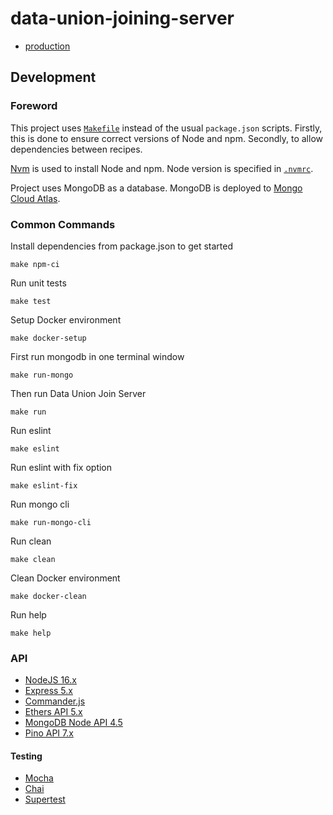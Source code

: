# data-union-joining-server

- [production](http://kraken-frontend.eba-73nbhbmu.eu-central-1.elasticbeanstalk.com/)

## Development

### Foreword
This project uses [`Makefile`](./blob/main/Makefile) instead of the usual `package.json` scripts. Firstly, this is done to ensure correct versions of Node and npm. Secondly, to allow dependencies between recipes.

[Nvm](https://github.com/nvm-sh/nvm#readme) is used to install Node and npm. Node version is specified in [`.nvmrc`](./blob/main/.nvmrc).

Project uses MongoDB as a database. MongoDB is deployed to [Mongo Cloud Atlas](https://cloud.mongodb.com).

### Common Commands

Install dependencies from package.json to get started
```
make npm-ci
```

Run unit tests
```
make test
```

Setup Docker environment
```
make docker-setup
```

First run mongodb in one terminal window
```
make run-mongo
```

Then run Data Union Join Server
```
make run
```

Run eslint
```
make eslint
```

Run eslint with fix option
```
make eslint-fix
```

Run mongo cli
```
make run-mongo-cli
```

Run clean
```
make clean
```

Clean Docker environment
```
make docker-clean
```

Run help
```
make help
```

### API

- [NodeJS 16.x](https://nodejs.org/dist/latest-v16.x/docs/api/)
- [Express 5.x](https://expressjs.com/en/5x/api.html)
- [Commander.js](https://www.npmjs.com/package/commander)
- [Ethers API 5.x](https://docs.ethers.io/v5/api/)
- [MongoDB Node API 4.5](https://mongodb.github.io/node-mongodb-native/4.5/)
- [Pino API 7.x](https://github.com/pinojs/pino/blob/master/docs/api.md)

#### Testing
- [Mocha](https://mochajs.org/api/)
- [Chai](https://www.chaijs.com/api/assert/)
- [Supertest](https://www.npmjs.com/package/supertest)

